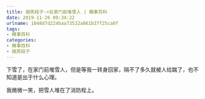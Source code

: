 ```yaml
---
title: 搞笑段子->在家门前堆雪人 | 糗事百科
date: 2019-11-26 09:34:22
urlname: 1848d7d224baa73532a061b37f25ca0f
tags: 
- 糗事百科
categories:
- 糗事百科
- 搞笑段子
---
```

下雪了，在家门前堆雪人，但是等我一转身回家，隔不了多久就被人给踹了，也不知道是出于什么心理。

我微微一笑，把雪人堆在了消防栓上。


